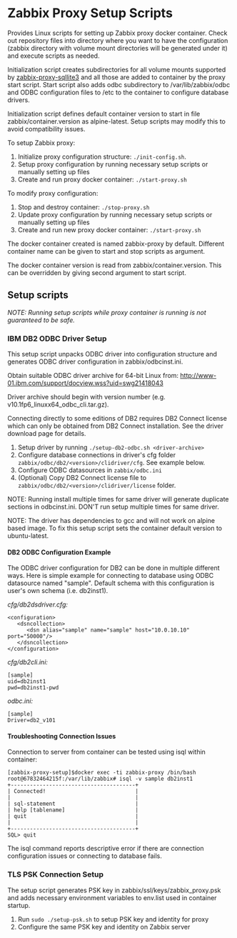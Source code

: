# Zabbix Proxy Setup Scripts

Provides Linux scripts for setting up Zabbix proxy docker container. Check out
repository files into directory where you want to have the configuration
(zabbix directory with volume mount directories will be generated under it) and
execute scripts as needed.

Initialization script creates subdirectories for all volume mounts supported by
[zabbix-proxy-sqllite3](https://hub.docker.com/r/zabbix/zabbix-proxy-sqlite3/)
and all those are added to container by the proxy start script. Start script
also adds odbc subdirectory to /var/lib/zabbix/odbc and ODBC configuration
files to /etc to the container to configure database drivers.

Initialization script defines default container version to start in file
zabbix/container.version as alpine-latest. Setup scripts may modify this to
avoid compatibility issues.

To setup Zabbix proxy:

1. Initialize proxy configuration structure: `./init-config.sh`.
2. Setup proxy configuration by running necessary setup scripts or manually setting up files
3. Create and run proxy docker container: `./start-proxy.sh`

To modify proxy configuration:

1. Stop and destroy container: `./stop-proxy.sh`
2. Update proxy configuration by running necessary setup scripts or manually setting up files
3. Create and run new proxy docker container: `./start-proxy.sh`

The docker container created is named zabbix-proxy by default. Different container
name can be given to start and stop scripts as argument.

The docker container version is read from zabbix/container.version. This can be
overridden by giving second argument to start script.

## Setup scripts

*NOTE: Running setup scripts while proxy container is running is not guaranteed to be safe.*

### IBM DB2 ODBC Driver Setup

This setup script unpacks ODBC driver into configuration structure and generates
ODBC driver configuration in zabbix/odbcinst.ini.

Obtain suitable ODBC driver archive for 64-bit Linux from: http://www-01.ibm.com/support/docview.wss?uid=swg21418043

Driver archive should begin with version number (e.g. v10.1fp6_linuxx64_odbc_cli.tar.gz).

Connecting directly to some editions of DB2 requires DB2 Connect license which
can only be obtained from DB2 Connect installation. See the driver download page
for details.

1. Setup driver by running `./setup-db2-odbc.sh <driver-archive>`
2. Configure database connections in driver's cfg folder `zabbix/odbc/db2/<version>/clidriver/cfg`. See example below.
3. Configure ODBC datasources in `zabbix/odbc.ini`
4. (Optional) Copy DB2 Connect license file to `zabbix/odbc/db2/<version>/clidriver/license` folder.

NOTE: Running install multiple times for same driver will generate duplicate
sections in odbcinst.ini. DON'T run setup multiple times for same driver.

NOTE: The driver has dependencies to gcc and will not work on alpine based
image. To fix this setup script sets the container default version to
ubuntu-latest.

#### DB2 ODBC Configuration Example

The ODBC driver configuration for DB2 can be done in multiple different ways. Here
is simple example for connecting to database using ODBC datasource named "sample".
Default schema with this configuration is user's own schema (i.e. db2inst1).

*cfg/db2dsdriver.cfg:*

```
<configuration>
   <dsncollection>
      <dsn alias="sample" name="sample" host="10.0.10.10" port="50000"/>
   </dsncollection>
</configuration>
```

*cfg/db2cli.ini:*

```
[sample]
uid=db2inst1
pwd=db2inst1-pwd
```

*odbc.ini:*

```
[sample]
Driver=db2_v101
```

#### Troubleshooting Connection Issues

Connection to server from container can be tested using isql within container:

```
[zabbix-proxy-setup]$docker exec -ti zabbix-proxy /bin/bash
root@67832464215f:/var/lib/zabbix# isql -v sample db2inst1
+---------------------------------------+
| Connected!                            |
|                                       |
| sql-statement                         |
| help [tablename]                      |
| quit                                  |
|                                       |
+---------------------------------------+
SQL> quit
```

The isql command reports descriptive error if there are connection configuration
issues or connecting to database fails.

### TLS PSK Connection Setup

The setup script generates PSK key in zabbix/ssl/keys/zabbix_proxy.psk and adds
necessary environment variables to env.list used in container startup.

1. Run `sudo ./setup-psk.sh` to setup PSK key and identity for proxy
2. Configure the same PSK key and identity on Zabbix server
